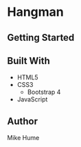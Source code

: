 # Hangman

## Getting Started

## Built With
- HTML5
- CSS3
    - Bootstrap 4
- JavaScript


## Author
Mike Hume